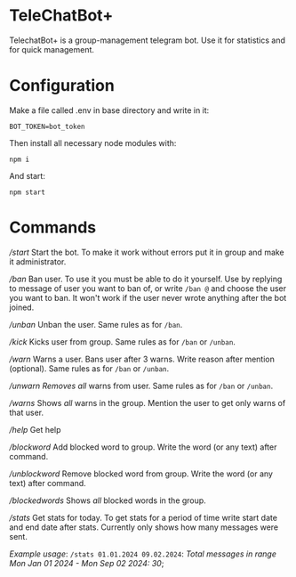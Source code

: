 # TeleChatBot+

TelechatBot+ is a group-management telegram bot. Use it for statistics and for quick management.

# Configuration

Make a file called .env in base directory and write in it:

`BOT_TOKEN=bot_token`

Then install all necessary node modules with:

`npm i`

And start:

`npm start`

# Commands

*/start* Start the bot. To make it work without errors put it in group and make it administrator.

*/ban* Ban user. To use it you must be able to do it yourself. 
Use by replying to message of user you want to ban of, or write `/ban @` and choose the user you want to ban.
It won't work if the user never wrote anything after the bot joined.

*/unban* Unban the user. Same rules as for `/ban`.

*/kick* Kicks user from group. Same rules as for `/ban` or `/unban`.

*/warn* Warns a user. Bans user after 3 warns. Write reason after mention (optional). Same rules as for `/ban` or `/unban`.

*/unwarn* _Removes all_ warns from user. Same rules as for `/ban` or `/unban`.

*/warns* Shows _all_ warns in the group. Mention the user to get only warns of that user.

*/help* Get help

*/blockword* Add blocked word to group. Write the word (or any text) after command.

*/unblockword* Remove blocked word from group. Write the word (or any text) after command.

*/blockedwords* Shows _all_ blocked words in the group.

*/stats* Get stats for today. To get stats for a period of time write start date and end date after stats. Currently only shows how many messages were sent. 

*Example usage*: `/stats 01.01.2024 09.02.2024`: _Total messages in range Mon Jan 01 2024 - Mon Sep 02 2024: 30_;
